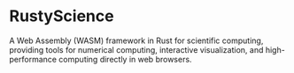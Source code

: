 # RustyScience
 A Web Assembly (WASM) framework in Rust for scientific computing, providing tools for numerical computing, interactive visualization, and high-performance computing directly in web browsers.
